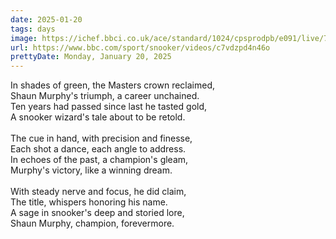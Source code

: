 ```yaml
---
date: 2025-01-20
tags: days
image: https://ichef.bbci.co.uk/ace/standard/1024/cpsprodpb/e091/live/7bd60330-d6c1-11ef-87df-d575b9a434a4.jpg
url: https://www.bbc.com/sport/snooker/videos/c7vdzpd4n46o
prettyDate: Monday, January 20, 2025
---
```

In shades of green, the Masters crown reclaimed,<br>Shaun Murphy's triumph, a career unchained.<br>Ten years had passed since last he tasted gold,<br>A snooker wizard's tale about to be retold.<br><br>The cue in hand, with precision and finesse,<br>Each shot a dance, each angle to address.<br>In echoes of the past, a champion's gleam,<br>Murphy's victory, like a winning dream.<br><br>With steady nerve and focus, he did claim,<br>The title, whispers honoring his name.<br>A sage in snooker's deep and storied lore,<br>Shaun Murphy, champion, forevermore.